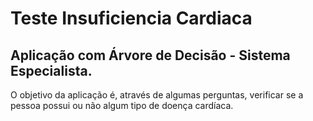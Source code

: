 # Teste Insuficiencia Cardiaca
## Aplicação com Árvore de Decisão - Sistema Especialista.
O objetivo da aplicação é, através de algumas perguntas, verificar se a pessoa possui ou não algum tipo de doença cardíaca.


